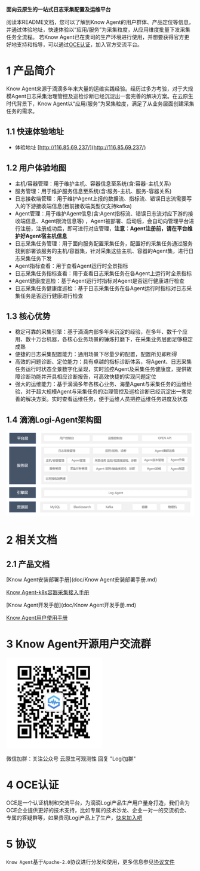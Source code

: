 **面向云原生的一站式日志采集配置及运维平台**

阅读本README文档，您可以了解到Know Agent的用户群体、产品定位等信息，并通过体验地址，快速体验以“应用/服务”为采集粒度，从应用维度批量下发采集任务全流程。
若Know Agent已在贵司的生产环境进行使用，并想要获得官方更好地支持和指导，可以通过[OCE认证](http://obsuite.didiyun.com/open/openAuth)，加入官方交流平台。

# 1 产品简介

Know Agent来源于滴滴多年来大量的运维实践经验。经历过多方考验，对于大规模Agent日志采集治理管控及巡检诊断已经沉淀出一套完善的解决方案。在云原生时代背景下，Know Agent以“应用/服务”为采集粒度，满足了从业务层面创建采集任务的需求。

## 1.1 快速体验地址

- 体验地址 [http://116.85.69.237/](http://116.85.69.237/) 

## 1.2 用户体验地图

- 主机/容器管理：用于维护主机、容器信息至系统(含:容器-主机关系)
- 服务管理：用于维护服务信息至系统(含:服务-主机、服务-容器关系)
- 日志接收端管理：用于维护Agent上报的数据流、指标流、错误日志流需要写入的下游接收端信息(目前接收端类型仅支持kafka)
- Agent管理：用于维护Agent信息(含:Agent指标流、错误日志流对应下游的接收端信息、Agent限流信息等) ，Agent被部署、启动后，会自动向管理平台进行注册，注册成功后，即可进行对应管理，**注意：Agent注册前，请在平台维护好Agent宿主机信息**
- 日志采集任务管理：用于面向服务配置采集任务，配置好的采集任务通过服务找到部署该服务的主机/容器集，针对采集这些主机、容器的Agent集，进行日志采集任务下发 
- Agent指标查看：用于查看Agent运行时全景指标
- 日志采集任务指标查看：用于查看日志采集任务在各Agent上运行时全景指标
-  Agent健康度巡检：基于Agent运行时指标对Agent是否运行健康进行检查
- 日志采集任务健康度巡检：基于日志采集任务在各Agent运行时指标对日志采集任务是否运行健康进行检查

## 1.3 核心优势

- 稳定可靠的采集引擎：基于滴滴内部多年来沉淀的经验，在多年、数千个应用、数十万台机器，各核心业务场景的锤炼打磨下，在采集业务层面足够稳定成熟
- 便捷的日志采集配置能力：通用场景下尽量少的配置，配置所见即所得
- 高效的问题诊断、定位能力：具有卓越的指标诊断体系，将Agent、日志采集任务运行时状态全景数字化呈现，实时监控Agent及采集任务健康度，提供故障诊断功能并开具相应诊断报告，可高效快捷的实现问题定位
- 强大的运维能力：基于滴滴多年各核心业务、海量Agent与采集任务的运维经验，对于超大规模Agent与采集任务的治理管控及巡检诊断已经沉淀出一套完善的解决方案。实时查看运维任务，便于运维人员把控运维任务进度及状态

## 1.4 滴滴Logi-Agent架构图

![架构图](./doc/assets/架构图.png)

# 2 相关文档
## 2.1 产品文档

[Know Agent安装部署手册](doc/Know Agent安装部署手册.md)

[Know Agent-k8s容器采集接入手册](doc/k8s容器采集接入手册.md)

[Know Agent开发手册](doc/Know Agent开发手册.md)

[Know Agent用户使用手册](doc/user_guide/user_guide_cn.md)

# 3 Know Agent开源用户交流群

![logi开源用户交流群](doc/assets/logi开源用户交流群.png)

微信加群：关注公众号 云原生可观测性 回复 "Logi加群"

# 4 OCE认证

OCE是一个认证机制和交流平台，为滴滴Logi产品生产用户量身打造，我们会为OCE企业提供更好的技术支持，比如专属的技术沙龙、企业一对一的交流机会、专属的答疑群等，如果贵司Logi产品上了生产，[快来加入吧](http://obsuite.didiyun.com/open/openAuth)

# 5 协议

`Know Agent`基于`Apache-2.0`协议进行分发和使用，更多信息参见[协议文件](LICENSE)

